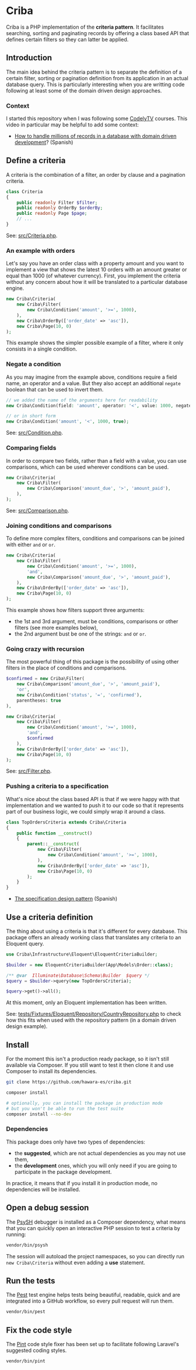 # Criba

Criba is a PHP implementation of the **criteria pattern**. It facilitates searching, sorting and paginating records by offering a class based API that defines certain filters so they can latter be applied.

## Introduction

The main idea behind the criteria pattern is to separate the definition of a certain filter, sorting or pagination definition from its application in an actual database query. This is particularly interesting when you are writting code following at least some of the domain driven design approaches.

### Context

I started this repository when I was following some [CodelyTV](https://codely.com) courses. This video in particular may be helpful to add some context:

- [How to handle millions of records in a database with domain driven development](https://www.youtube.com/watch?v=B9xKFuFRbws)? (Spanish)

## Define a criteria

A criteria is the combination of a filter, an order by clause and a pagination criteria.

```php
class Criteria
{
    public readonly Filter $filter;
    public readonly OrderBy $orderBy;
    public readonly Page $page;
    // ...
}
```

See: [src/Criteria.php](src/Criteria.php).

### An example with orders

Let's say you have an order class with a property amount and you want to implement a view that shows the latest 10 orders with an amount greater or equal than 1000 (of whatever currency). First, you implement the criteria without any concern about how it will be translated to a particular database engine.

```php
new Criba\Criteria(
    new Criba\Filter(
        new Criba\Condition('amount', '>=', 1000),
    ),
    new Criba\OrderBy(['order_date' => 'asc']),
    new Criba\Page(10, 0)
);
```

This example shows the simpler possible example of a filter, where it only consists in a single condition.

### Negate a condition

As you may imagine from the example above, conditions require a field name, an operator and a value. But they also accept an additional `negate` boolean that can be used to invert them.

```php
// we added the name of the arguments here for readability
new Criba\Condition(field: 'amount', operator: '<', value: 1000, negate: true);

// or in short form
new Criba\Condition('amount', '<', 1000, true);
```

See: [src/Condition.php](src/Condition.php).

### Comparing fields

In order to compare two fields, rather than a field with a value, you can use comparisons, which can be used wherever conditions can be used.

```php
new Criba\Criteria(
    new Criba\Filter(
        new Criba\Comparison('amount_due', '>', 'amount_paid'),
    ),
);
```

See: [src/Comparison.php](src/Comparison.php).

### Joining conditions and comparisons

To define more complex filters, conditions and comparisons can be joined with either `and` or `or`.

```php
new Criba\Criteria(
    new Criba\Filter(
        new Criba\Condition('amount', '>=', 1000),
        'and',
        new Criba\Comparison('amount_due', '>', 'amount_paid'),
    ),
    new Criba\OrderBy(['order_date' => 'asc']),
    new Criba\Page(10, 0)
);
```

This example shows how filters support three arguments:

- the 1st and 3rd argument, must be conditions, comparisons or other filters (see more examples below),
- the 2nd argument bust be one of the strings: `and` or `or`.

### Going crazy with recursion

The most powerful thing of this package is the possibility of using other filters in the place of conditions and comparisons.

```php
$confirmed = new Criba\Filter(
    new Criba\Comparison('amount_due', '>', 'amount_paid'),
    'or',
    new Criba\Condition('status', '=', 'confirmed'),
    parentheses: true
),

new Criba\Criteria(
    new Criba\Filter(
        new Criba\Condition('amount', '>=', 1000),
        'and',
        $confirmed
    ),
    new Criba\OrderBy(['order_date' => 'asc']),
    new Criba\Page(10, 0)
);
```

See: [src/Filter.php](src/Filter.php).

### Pushing a criteria to a specification

What's nice about the class based API is that if we were happy with that implementation and we wanted to push it to our code so that it represents part of our business logic, we could simply wrap it around a class.

```php
class TopOrdersCriteria extends Criba\Criteria
{
    public function __construct()
    {
        parent::__construct(
            new Criba\Filter(
                new Criba\Condition('amount', '>=', 1000),
            ),
            new Criba\OrderBy(['order_date' => 'asc']),
            new Criba\Page(10, 0)
        );
    }
}
```

- [The specification design pattern](https://www.youtube.com/watch?v=u_87ME-7JVc) (Spanish)

## Use a criteria definition

The thing about using a criteria is that it's different for every database. This package offers an already working class that translates any criteria to an Eloquent query.

```php
use Criba\Infrastructure\Eloquent\EloquentCriteriaBuilder;

$builder = new EloquentCriteriaBuilder(App\Models\Order::class);

/** @var  Illuminate\Database\Schema\Builder  $query */
$query = $builder->query(new TopOrdersCriteria);

$query->get()->all();
```

At this moment, only an Eloquent implementation has been written.

See: [tests/Fixtures/Eloquent/Repository/CountryRepository.php](tests/Fixtures/Eloquent/Repository/CountryRepository.php) to check how this fits when used with the repository pattern (in a domain driven design example).

## Install

For the moment this isn't a production ready package, so it isn't still available via Composer. If you still want to test it then clone it and use Composer to install its dependencies.

```bash
git clone https://github.com/hawara-es/criba.git

composer install

# optionally, you can install the package in production mode
# but you won't be able to run the test suite
composer install --no-dev
```

### Dependencies

This package does only have two types of dependencies:

- the **suggested**, which are not actual dependencies as you may not use them,
- the **development** ones, which you will only need if you are going to participate in the package development.

In practice, it means that if you install it in production mode, no dependencies will be installed.

## Open a debug session

The [PsySH](https://psysh.org) debugger is installed as a Composer dependency, what means that you can quickly open an interactive PHP session to test a criteria by running:

```bash
vendor/bin/psysh
```

The session will autoload the project namespaces, so you can directly run `new Criba\Criteria` without even adding a **use** statement.

## Run the tests

The [Pest](https://pestphp.com) test engine helps tests being beautiful, readable, quick and are integrated into a GitHub workflow, so every pull request will run them.

```bash
vendor/bin/pest
```

## Fix the code style

The [Pint](https://laravel.com/docs/10.x/pint) code style fixer has been set up to facilitate following Laravel's suggested coding styles.

```bash
vendor/bin/pint
```